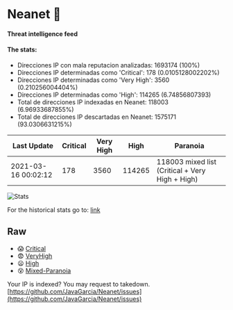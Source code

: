 # Neanet :hocho:
#### Threat intelligence feed
#### The stats:

- Direcciones IP con mala reputacion analizadas: 1693174 (100%)
- Direcciones IP determinadas como 'Critical':  178 (0.0105128002202%)
- Direcciones IP determinadas como 'Very High':  3560 (0.210256004404%)
- Direcciones IP determinadas como 'High':  114265 (6.74856807393)
- Total de direcciones IP indexadas en Neanet:  118003 (6.96933687855%)
- Total de direcciones IP descartadas en Neanet:  1575171 (93.0306631215%)

| Last Update | Critical | Very High | High | Paranoia |
| --- | --- | --- | --- | --- |
| 2021-03-16 00:02:12 | 178 | 3560 | 114265 | 118003 mixed list (Critical + Very High + High)|

![Stats](https://docs.google.com/spreadsheets/d/e/2PACX-1vSnaNMIXVabIpDJjufMlzH7poXnshF3mgd8Is1g9ytUEzVsP5my4Trn8f-xkoLLQ38xpL3HtmUexLo6/pubchart?oid=501124687&format=image)

For the historical stats go to: [link](/stats.csv)
## Raw
- :scream: [Critical](https://raw.githubusercontent.com/JavaGarcia/Neanet/master/blacklists/neanet_critical.txt)
- :fearful: [VeryHigh](https://raw.githubusercontent.com/JavaGarcia/Neanet/master/blacklists/neanet_veryHigh.txtt)
- :frowning: [High](https://raw.githubusercontent.com/JavaGarcia/Neanet/master/blacklists/neanet_high.txt)
- :dizzy_face: [Mixed-Paranoia](https://raw.githubusercontent.com/JavaGarcia/Neanet/master/blacklists/neanet_all.txt)


Your IP is indexed? You may request to takedown. [https://github.com/JavaGarcia/Neanet/issues](https://github.com/JavaGarcia/Neanet/issues)





























































































































































































































































































































































































































































































































































































































































































































































































































































































































































































































































































































































































































































































































































































































































































































































































































































































































































































































































































































































































































































































































































































































































































































































































































































































































































































































































































































































































































































































































































































































































































































































































































































































































































































































































































































































































































































































































































































































































































































































































































































































































































































































































































































































































































































































































































































































































































































































































































































































































































































































































































